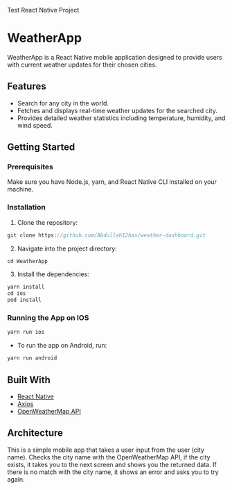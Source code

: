 
Test React Native Project 

# WeatherApp

WeatherApp is a React Native mobile application designed to provide users with current weather updates for their chosen cities.

## Features

- Search for any city in the world.
- Fetches and displays real-time weather updates for the searched city.
- Provides detailed weather statistics including temperature, humidity, and wind speed.

## Getting Started


### Prerequisites

Make sure you have Node.js, yarn, and React Native CLI installed on your machine.

### Installation

1. Clone the repository:

```javascript
git clone https://github.com/Abdullah12has/weather-dashboard.git
```

2. Navigate into the project directory:

```javascript 
cd WeatherApp
```

3. Install the dependencies:

```javascript
yarn install
cd ios 
pod install
```

### Running the App on IOS


```javascript
yarn run ios
```

- To run the app on Android, run:

```javascript
yarn run android
```


## Built With

- [React Native](https://reactnative.dev/)  
- [Axios](https://github.com/axios/axios) 
- [OpenWeatherMap API](https://openweathermap.org/api) 

## Architecture
This is a simple mobile app that takes a user input from the user (city name). Checks the city name with the OpenWeatherMap API, if the city exists, it takes you to the next screen and shows you the returned data. If there is no match with the city name, it shows an error and asks you to try again. 
